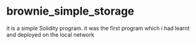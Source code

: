 # brownie_simple_storage
it is a simple Solidity program.
it was the first program which i had learnt 
and deployed on the local network

